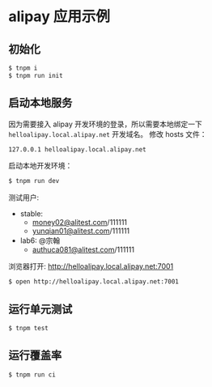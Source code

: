 # alipay 应用示例

## 初始化

```bash
$ tnpm i
$ tnpm run init
```

## 启动本地服务

因为需要接入 alipay 开发环境的登录，所以需要本地绑定一下 `helloalipay.local.alipay.net` 开发域名。
修改 hosts 文件：

```bash
127.0.0.1 helloalipay.local.alipay.net
```

启动本地开发环境：

```bash
$ tnpm run dev
```

测试用户:

- stable:
  - money02@alitest.com/111111
  - yunqian01@alitest.com/111111
- lab6: @宗翰
  - authuca081@alitest.com/111111

浏览器打开: http://helloalipay.local.alipay.net:7001

```bash
$ open http://helloalipay.local.alipay.net:7001
```

## 运行单元测试

```bash
$ tnpm test
```

## 运行覆盖率

```bash
$ tnpm run ci
```
